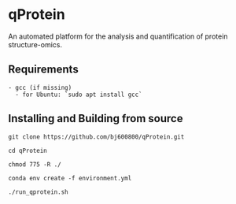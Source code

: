 # qProtein
An automated platform for the analysis and quantification of protein structure-omics.

## Requirements
```
- gcc (if missing)
  - for Ubuntu: `sudo apt install gcc`
```

## Installing and Building from source

```
git clone https://github.com/bj600800/qProtein.git

cd qProtein

chmod 775 -R ./

conda env create -f environment.yml

./run_qprotein.sh
```
